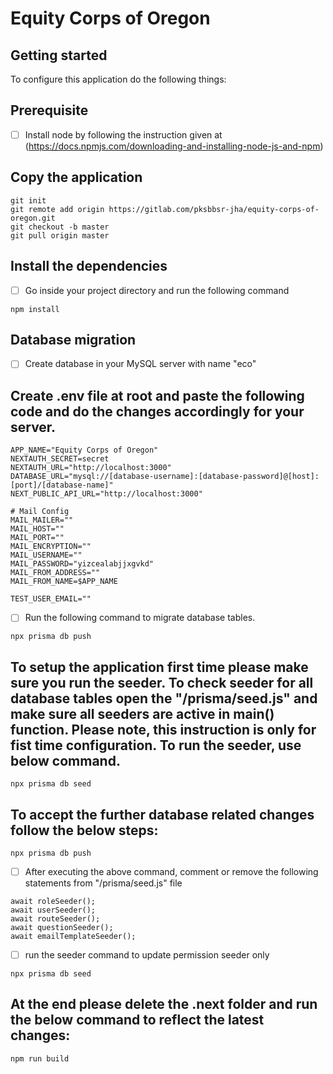 # Equity Corps of Oregon



## Getting started

To configure this application do the following things:

## Prerequisite

- [ ] Install node by following the instruction given at (https://docs.npmjs.com/downloading-and-installing-node-js-and-npm)

## Copy the application
```
git init
git remote add origin https://gitlab.com/pksbbsr-jha/equity-corps-of-oregon.git
git checkout -b master
git pull origin master
```

## Install the dependencies 
- [ ] Go inside your project directory and run the following command
```
npm install
```

## Database migration

- [ ] Create database in your MySQL server with name "eco"

## Create .env file at root and paste the following code and do the changes accordingly for your server.
```
APP_NAME="Equity Corps of Oregon"
NEXTAUTH_SECRET=secret
NEXTAUTH_URL="http://localhost:3000"
DATABASE_URL="mysql://[database-username]:[database-password]@[host]:[port]/[database-name]"
NEXT_PUBLIC_API_URL="http://localhost:3000"

# Mail Config
MAIL_MAILER=""
MAIL_HOST=""
MAIL_PORT=""
MAIL_ENCRYPTION=""
MAIL_USERNAME=""
MAIL_PASSWORD="yizcealabjjxgvkd"
MAIL_FROM_ADDRESS=""
MAIL_FROM_NAME=$APP_NAME

TEST_USER_EMAIL=""

```

- [ ] Run the following command to migrate database tables. 
```
npx prisma db push
```
## To setup the application first time please make sure you run the seeder. To check seeder for all database tables open the "/prisma/seed.js" and make sure all seeders are active in main() function. Please note, this instruction is only for fist time configuration. To run the seeder, use below command. 
```
npx prisma db seed
``` 

## To accept the further database related changes follow the below steps: 
```
npx prisma db push
```
- [ ] After executing the above command, comment or remove the following statements from "/prisma/seed.js" file
```
await roleSeeder(); 
await userSeeder();
await routeSeeder();
await questionSeeder();
await emailTemplateSeeder();
```
- [ ] run the seeder command to update permission seeder only
```
npx prisma db seed
```
## At the end please delete the .next folder and run the below command to reflect the latest changes:
```
npm run build
```